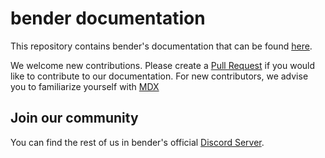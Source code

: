 # bender documentation

This repository contains bender's documentation that can be found [here](https://benderbot.mintlify.app/).

We welcome new contributions. Please create a [Pull Request](https://github.com/5vrd/docs/pulls) if you would like to contribute to our documentation. For new contributors, we advise you to familiarize yourself with [MDX](https://mintlify.com/docs/page)

## Join our community

You can find the rest of us in bender's official [Discord Server](https://discord.gg/nqpXt4Yx).
